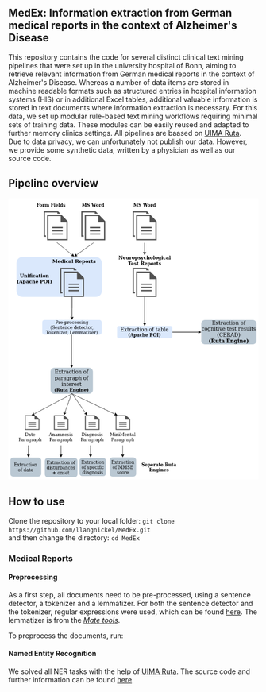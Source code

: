 ## MedEx: Information extraction from German medical reports in the context of Alzheimer's Disease

This repository contains the code for several distinct clinical text mining pipelines that were set up in the university hospital of Bonn, aiming to retrieve relevant information from German medical reports in the context of Alzheimer's Disease. Whereas a number of data items are stored in machine readable formats such as structured entries in hospital information systems (HIS) or in additional Excel tables, additional valuable information is stored in text documents where information extraction is necessary. For this data, we set up modular rule-based text mining workflows requiring minimal sets of training data. These modules can be easily reused and adapted to further memory clinics settings. All pipelines are baased on [UIMA Ruta](https://uima.apache.org/ruta.html).    
Due to data privacy, we can unfortunately not publish our data. However, we provide some synthetic data, written by a physician as well as our source code. 

## Pipeline overview 
![](img/workflow.png)

## How to use
Clone the repository to your local folder: `git clone https://github.com/llangnickel/MedEx.git`   
and then change the directory: `cd MedEx`

### Medical Reports
#### Preprocessing
As a first step, all documents need to be pre-processed, using a sentence detector, a tokenizer and a lemmatizer. For both the sentence detector and the tokenizer, regular expressions were used, which can be found [here](/config). The lemmatizer is from the [*Mate tools*](https://www.ims.uni-stuttgart.de/en/research/resources/tools/matetools/). 

To preprocess the documents, run: 


#### Named Entity Recognition 
We solved all NER tasks with the help of [UIMA Ruta](https://uima.apache.org/ruta.html). The source code and further information can be found [here](/RutaRules)




